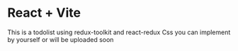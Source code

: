 # React + Vite

This is a todolist using redux-toolkit and react-redux
Css you can implement by yourself or will be uploaded soon

